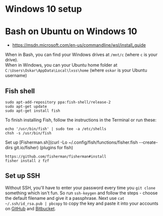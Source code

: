 # Windows 10 setup

# Bash on Ubuntu on Windows 10

- https://msdn.microsoft.com/en-us/commandline/wsl/install_guide

When in Bash, you can find your Windows drives at `/mnt/c` (where `c` is your drive).  
When in Windows, you can your Ubuntu home folder at `C:\Users\Oskar\AppData\Local\lxss\home` (where `oskar` is your Ubuntu username)

## Fish shell

```
sudo apt-add-repository ppa:fish-shell/release-2
sudo apt-get update
sudo apt-get install fish
```

To finish installing Fish, follow the instructions in the Terminal or run these:

```
echo '/usr/bin/fish' | sudo tee -a /etc/shells
chsh -s /usr/bin/fish
```

Set up [Fisherman.sh](curl -Lo ~/.config/fish/functions/fisher.fish --create-dirs git.io/fisher) (plugins for fish)

```
https://github.com/fisherman/fisherman#install
fisher install z fzf
```

## Set up SSH

Without SSH, you'll have to enter your password every time you `git clone` something which isn't fun. So run `ssh-keygen` and follow the steps - choose the default filename and give it a passphrase. Next use `cat ~/.ssh/id_rsa.pub | pbcopy` to copy the key and paste it into your accounts on [GitHub](https://github.com/settings/ssh) and [Bitbucket](https://bitbucket.org/account/user/oskarrough/ssh-keys/).
